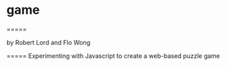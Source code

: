 # game
=====

by Robert Lord and Flo Wong

=====
Experimenting with Javascript to create a web-based puzzle game
